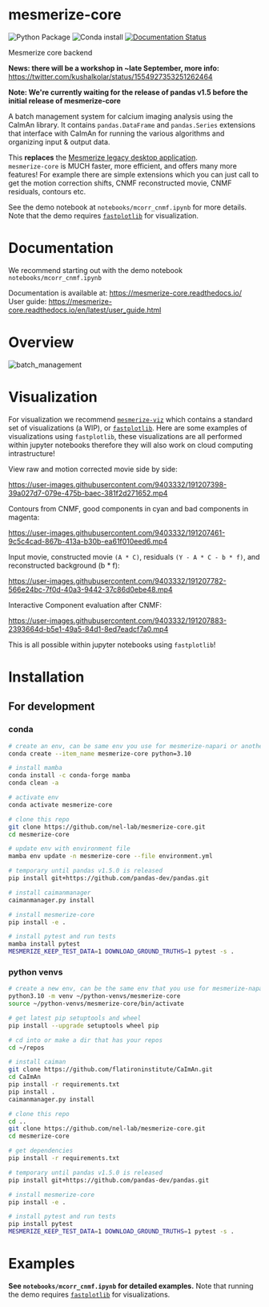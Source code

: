 # mesmerize-core

![Python Package](https://github.com/nel-lab/mesmerize-core/actions/workflows/python-app.yml/badge.svg) ![Conda install](https://github.com/nel-lab/mesmerize-core/actions/workflows/python-package-conda.yml/badge.svg) [![Documentation Status](https://readthedocs.org/projects/mesmerize-core/badge/?version=latest)](https://mesmerize-core.readthedocs.io/en/latest/?badge=latest)

Mesmerize core backend

**News: there will be a workshop in ~late September, more info:** https://twitter.com/kushalkolar/status/1554927353251262464 

**Note: We're currently waiting for the release of pandas v1.5 before the initial release of mesmerize-core**

A batch management system for calcium imaging analysis using the CaImAn library. 
It contains `pandas.DataFrame` and `pandas.Series` extensions that interface with CaImAn for running the various algorithms and organizing input & output data.

This **replaces** the [Mesmerize legacy desktop application](https://github.com/kushalkolar/MESmerize).\
`mesmerize-core` is MUCH faster, more efficient, and offers many more features! For example there are simple extensions which you can just call to get the motion correction shifts, CNMF reconstructed movie, CNMF residuals, contours etc.

See the demo notebook at `notebooks/mcorr_cnmf.ipynb` for more details. Note that the demo requires [`fastplotlib`](https://github.com/kushalkolar/fastplotlib) for visualization.

# Documentation

We recommend starting out with the demo notebook ```notebooks/mcorr_cnmf.ipynb```

Documentation is available at: https://mesmerize-core.readthedocs.io/ \
User guide: https://mesmerize-core.readthedocs.io/en/latest/user_guide.html

# Overview

![batch_management](https://user-images.githubusercontent.com/9403332/179145962-82317da6-0340-44e4-83ba-7dace0300f55.png)

# Visualization

For visualization we recommend [`mesmerize-viz`](https://github.com/kushalkolar/mesmerize-viz) which contains a standard set of visualizations (a WIP), or [`fastplotlib`](https://github.com/kushalkolar/fastplotlib). Here are some examples of visualizations using `fastplotlib`, these visualizations are all performed within jupyter notebooks therefore they will also work on cloud computing intrastructure!

View raw and motion corrected movie side by side:

https://user-images.githubusercontent.com/9403332/191207398-39a027d7-079e-475b-baec-381f2d271652.mp4

Contours from CNMF, good components in cyan and bad components in magenta:

https://user-images.githubusercontent.com/9403332/191207461-9c5c4cad-867b-413a-b30b-ea61f010eed6.mp4

Input movie, constructed movie `(A * C)`, residuals `(Y - A * C - b * f)`, and reconstructed background (b * f):

https://user-images.githubusercontent.com/9403332/191207782-566e24bc-7f0d-40a3-9442-37c86d0ebe48.mp4

Interactive Component evaluation after CNMF:

https://user-images.githubusercontent.com/9403332/191207883-2393664d-b5e1-49a5-84d1-8ed7eadcf7a0.mp4

This is all possible within jupyter notebooks using `fastplotlib`!

# Installation

## For development

### conda

```bash
# create an env, can be same env you use for mesmerize-napari or another viz tool like fastplotlib
conda create --item_name mesmerize-core python=3.10

# install mamba
conda install -c conda-forge mamba
conda clean -a

# activate env
conda activate mesmerize-core

# clone this repo
git clone https://github.com/nel-lab/mesmerize-core.git
cd mesmerize-core

# update env with environment file
mamba env update -n mesmerize-core --file environment.yml

# temporary until pandas v1.5.0 is released
pip install git+https://github.com/pandas-dev/pandas.git

# install caimanmanager
caimanmanager.py install

# install mesmerize-core
pip install -e .

# install pytest and run tests
mamba install pytest
MESMERIZE_KEEP_TEST_DATA=1 DOWNLOAD_GROUND_TRUTHS=1 pytest -s .
```

### python venvs
```bash
# create a new env, can be the same env that you use for mesmerize-napari or another viz tool like fastplotlib
python3.10 -m venv ~/python-venvs/mesmerize-core
source ~/python-venvs/mesmerize-core/bin/activate

# get latest pip setuptools and wheel
pip install --upgrade setuptools wheel pip

# cd into or make a dir that has your repos
cd ~/repos

# install caiman
git clone https://github.com/flatironinstitute/CaImAn.git
cd CaImAn
pip install -r requirements.txt
pip install .
caimanmanager.py install

# clone this repo
cd ..
git clone https://github.com/nel-lab/mesmerize-core.git
cd mesmerize-core

# get dependencies
pip install -r requirements.txt

# temporary until pandas v1.5.0 is released
pip install git+https://github.com/pandas-dev/pandas.git

# install mesmerize-core
pip install -e .

# install pytest and run tests
pip install pytest
MESMERIZE_KEEP_TEST_DATA=1 DOWNLOAD_GROUND_TRUTHS=1 pytest -s .
```

# Examples

**See `notebooks/mcorr_cnmf.ipynb` for detailed examples.** Note that running the demo requires [`fastplotlib`](https://github.com/kushalkolar/fastplotlib) for visualizations.
